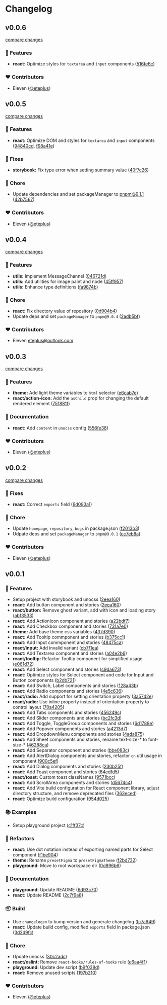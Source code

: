 # Changelog


## v0.0.6

[compare changes](https://github.com/thinkbuff/figma/compare/v0.0.5...v0.0.6)

### 🚀 Features

- **react:** Optimize styles for `textarea` and `input` components ([516fe6c](https://github.com/thinkbuff/figma/commit/516fe6c))

### ❤️ Contributors

- Eleven ([@eteplus](http://github.com/eteplus))

## v0.0.5

[compare changes](https://github.com/thinkbuff/figma/compare/v0.0.4...v0.0.5)

### 🚀 Features

- **react:** Optimize DOM and styles for `textarea` and `input` components ([94840cd](https://github.com/thinkbuff/figma/commit/94840cd), [f98a41e](https://github.com/thinkbuff/figma/commit/f98a41e))

### 🐛 Fixes

- **storybook:** Fix type error when setting summary value ([40f7c26](https://github.com/thinkbuff/figma/commit/40f7c26))

### 🧹 Chore

- Update dependencies and set packageManager to pnpm@9.1.1 ([42b7567](https://github.com/thinkbuff/figma/commit/42b7567))

### ❤️ Contributors

- Eleven ([@eteplus](http://github.com/eteplus))

## v0.0.4

[compare changes](https://github.com/thinkbuff/figma/compare/v0.0.3...v0.0.4)

### 🚀 Features

- **utils:** Implement MessageChannel ([046721d](https://github.com/thinkbuff/figma/commit/046721d))
- **utils:** Add utilities for image paint and node ([45ff957](https://github.com/thinkbuff/figma/commit/45ff957))
- **utils:** Enhance type definitions ([fa9874b](https://github.com/thinkbuff/figma/commit/fa9874b))

### 🧹 Chore

- **react:** Fix directory value of repository ([0d904b4](https://github.com/thinkbuff/figma/commit/0d904b4))
- Update deps and set `packageManager` to `pnpm@9.0.4` ([2adb5bf](https://github.com/thinkbuff/figma/commit/2adb5bf))

### ❤️ Contributors

- Eleven <eteplus@outlook.com>

## v0.0.3

[compare changes](https://github.com/thinkbuff/figma/compare/v0.0.2...v0.0.3)

### 🚀 Features

- **theme:** Add light theme variables to `html` selector ([e6cab7e](https://github.com/thinkbuff/figma/commit/e6cab7e))
- **react/action-icon:** Add the `asChild` prop for changing the default rendered element ([751881f](https://github.com/thinkbuff/figma/commit/751881f))

### 📖 Documentation

- **react:** Add `content` in `unocss` config ([556fe38](https://github.com/thinkbuff/figma/commit/556fe38))

### ❤️ Contributors

- Eleven ([@eteplus](http://github.com/eteplus))

## v0.0.2

[compare changes](https://github.com/thinkbuff/figma/compare/v0.0.1...v0.0.2)

### 🐛 Fixes

- **react:** Correct `exports` field ([6d093a1](https://github.com/thinkbuff/figma/commit/6d093a1))

### 🧹 Chore

- Update `homepage`, `repository`, `bugs` in package.json ([f2013b3](https://github.com/thinkbuff/figma/commit/f2013b3))
- Udpate deps and set `packageManager` to `pnpm@9.0.1` ([cc7eb8a](https://github.com/thinkbuff/figma/commit/cc7eb8a))

### ❤️ Contributors

- Eleven ([@eteplus](http://github.com/eteplus))

## v0.0.1


### 🚀 Features

- Setup project with storybook and unocss ([2eea160](https://github.com/thinkbuff/figma/commit/2eea160))
- **react:** Add button component and stories ([2eea160](https://github.com/thinkbuff/figma/commit/2eea160))
- **react/button:** Remove ghost variant, add with icon and loading story ([abf3533](https://github.com/thinkbuff/figma/commit/abf3533))
- **react:** Add ActionIcon component and stories ([a22bdf7](https://github.com/thinkbuff/figma/commit/a22bdf7))
- **react:** Add Checkbox component and stories ([731a7e0](https://github.com/thinkbuff/figma/commit/731a7e0))
- **theme:** Add base theme css variables ([437d390](https://github.com/thinkbuff/figma/commit/437d390))
- **react:** Add Tooltip commponent and stories ([b375cc1](https://github.com/thinkbuff/figma/commit/b375cc1))
- **react:** Add Input commponent and stories ([48475ca](https://github.com/thinkbuff/figma/commit/48475ca))
- **react/input:** Add invalid variant ([cb7f1ea](https://github.com/thinkbuff/figma/commit/cb7f1ea))
- **react:** Add Textarea component and stories ([a04e2b6](https://github.com/thinkbuff/figma/commit/a04e2b6))
- **react/tooltip:** Refactor Tooltip component for simplified usage ([e061d72](https://github.com/thinkbuff/figma/commit/e061d72))
- **react:** Add Select component and stories ([c9da673](https://github.com/thinkbuff/figma/commit/c9da673))
- **react:** Optimize styles for Select component and code for Input and Button components ([b2db721](https://github.com/thinkbuff/figma/commit/b2db721))
- **react:** Add Switch, Label components and stories ([128a43b](https://github.com/thinkbuff/figma/commit/128a43b))
- **react:** Add Radio components and stories ([4e5c636](https://github.com/thinkbuff/figma/commit/4e5c636))
- **react/radio:** Add support for setting orientation property ([3a5742e](https://github.com/thinkbuff/figma/commit/3a5742e))
- **react/radio:** Use inline property instead of orientation property to control layout ([70a4205](https://github.com/thinkbuff/figma/commit/70a4205))
- **react:** Add Tabs components and stories ([456249c](https://github.com/thinkbuff/figma/commit/456249c))
- **react:** Add Slider components and stories ([bc2fc3d](https://github.com/thinkbuff/figma/commit/bc2fc3d))
- **react:** Add Toggle, ToggleGroup components and stories ([6d1788e](https://github.com/thinkbuff/figma/commit/6d1788e))
- **react:** Add Popover components and stories ([a4213d7](https://github.com/thinkbuff/figma/commit/a4213d7))
- **react:** Add DropdownMenu components and stories ([4ada875](https://github.com/thinkbuff/figma/commit/4ada875))
- **react:** Add Sheet components and stories, rename text-size-* to font-size-* ([46288ca](https://github.com/thinkbuff/figma/commit/46288ca))
- **react:** Add Separator component and stories ([bbe083c](https://github.com/thinkbuff/figma/commit/bbe083c))
- **react:** Add AlertDialog components and stories, refactor `cn` util usage in component ([900c5ef](https://github.com/thinkbuff/figma/commit/900c5ef))
- **react:** Add Dialog components and stories ([230b25f](https://github.com/thinkbuff/figma/commit/230b25f))
- **react:** Add Toast component and stories ([64cdfd5](https://github.com/thinkbuff/figma/commit/64cdfd5))
- **react/toast:** Custom toast classNames ([9571bcc](https://github.com/thinkbuff/figma/commit/9571bcc))
- **react:** Add ScrollArea components and stories ([d5674c4](https://github.com/thinkbuff/figma/commit/d5674c4))
- **react:** Add Vite build configuration for React component library, adjust directory structure, and remove deprecated files ([363eced](https://github.com/thinkbuff/figma/commit/363eced))
- **react:** Optimize build configuration ([954d025](https://github.com/thinkbuff/figma/commit/954d025))

### 📚 Examples

- Setup playground project ([c1ff37c](https://github.com/thinkbuff/figma/commit/c1ff37c))

### 🔨 Refactors

- **react:** Use dot notation instead of exporting named parts for Select component ([f1be904](https://github.com/thinkbuff/figma/commit/f1be904))
- **theme:** Rename `presetFigma` to `presetFigmaTheme` ([f2bd732](https://github.com/thinkbuff/figma/commit/f2bd732))
- **playground:** Move to root workspace dir ([0d896b6](https://github.com/thinkbuff/figma/commit/0d896b6))

### 📖 Documentation

- **playground:** Update README ([6d93c70](https://github.com/thinkbuff/figma/commit/6d93c70))
- **react:** Update README ([2c7f9a8](https://github.com/thinkbuff/figma/commit/2c7f9a8))

### 📦 Build

- Use `changelogen` to bump version and generate changelog ([fc7a949](https://github.com/thinkbuff/figma/commit/fc7a949))
- **react:** Update build config, modified `exports` field in package.json ([3d2d9fc](https://github.com/thinkbuff/figma/commit/3d2d9fc))

### 🧹 Chore

- Update unocss ([30c2adc](https://github.com/thinkbuff/figma/commit/30c2adc))
- **react/eslint:** Remove `react-hooks/rules-of-hooks` rule ([e6aa4f1](https://github.com/thinkbuff/figma/commit/e6aa4f1))
- **playground:** Update dev script ([b9f038d](https://github.com/thinkbuff/figma/commit/b9f038d))
- **react:** Remove unused scripts ([197b210](https://github.com/thinkbuff/figma/commit/197b210))

### ❤️ Contributors

- Eleven ([@eteplus](http://github.com/eteplus))

